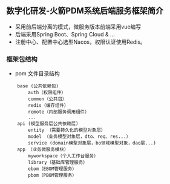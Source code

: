 ## 数字化研发-火箭PDM系统后端服务框架简介

* 采用前后端分离的模式，微服务版本前端采用vue编写
* 后端采用Spring Boot、Spring Cloud & ...
* 注册中心、配置中心选型Nacos，权限认证使用Redis。

### 框架包结构

* pom 文件目录结构

```
    base (公共依赖包)
        auth（权限组件）
        common（公共包）
        redis（缓存组件）
        remote（内部服务调用组件）
        ...
    api (模型服务层公共依赖层)
        entity （需要持久化的模型对象层） 
        model （业务模型对象层，dto、req、res...） 
        service (domain模型对象层，bo领域模型对象，dao层...)
    app （业务微服务模块）
        myworkspace（个人工作台服务）
        library（基础库管理服务）
        ebom（EBOM管理服务）
        pbom（PBOM管理服务）
    
    
         

```

